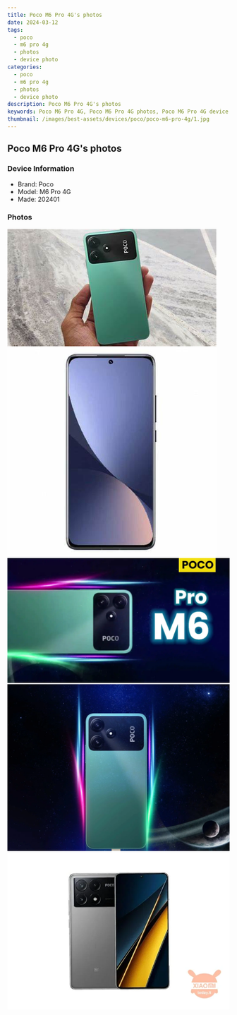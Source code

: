 ```yaml
---
title: Poco M6 Pro 4G's photos
date: 2024-03-12
tags: 
  - poco
  - m6 pro 4g
  - photos
  - device photo
categories: 
  - poco
  - m6 pro 4g
  - photos
  - device photo
description: Poco M6 Pro 4G's photos
keywords: Poco M6 Pro 4G, Poco M6 Pro 4G photos, Poco M6 Pro 4G device photo
thumbnail: /images/best-assets/devices/poco/poco-m6-pro-4g/1.jpg
---
```


## Poco M6 Pro 4G's photos

### Device Information

- Brand: Poco
- Model: M6 Pro 4G
- Made: 202401

### Photos

![/images/best-assets/devices/poco/poco-m6-pro-4g/1.jpg](/images/best-assets/devices/poco/poco-m6-pro-4g/1.jpg)
![/images/best-assets/devices/poco/poco-m6-pro-4g/2.jpg](/images/best-assets/devices/poco/poco-m6-pro-4g/2.jpg)
![/images/best-assets/devices/poco/poco-m6-pro-4g/3.jpg](/images/best-assets/devices/poco/poco-m6-pro-4g/3.jpg)
![/images/best-assets/devices/poco/poco-m6-pro-4g/4.jpg](/images/best-assets/devices/poco/poco-m6-pro-4g/4.jpg)
![/images/best-assets/devices/poco/poco-m6-pro-4g/5.jpg](/images/best-assets/devices/poco/poco-m6-pro-4g/5.jpg)
